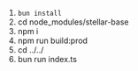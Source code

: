 1. `bun install`
2. cd node_modules/stellar-base
3. npm i
4. npm run build:prod
5. cd ../../
6. bun run index.ts